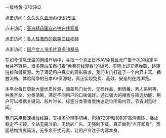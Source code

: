 一级特黄-0705RQ

点击访问：<a href="https://gda-c7m.pages.dev/">久久久久亚洲AV无码专区</a>

点击访问：<a href="https://tfda.pages.dev/">亚洲精品国自产拍在线观看</a>

点击访问：<a href="https://bsdf-5f5.pages.dev/">多人性激烈的欧美三级视频</a>

点击访问：<a href="https://cfad.pages.dev/">国产女人18毛片真多18精品</a>

在如今信息泛滥的网络环境中，寻找一个真正日本AV免费且无广告干扰的稳定平台并不容易。很多网站虽然打着“免费在线观看”的旗号，实际上却充满弹窗、跳转链接和假资源。为了满足用户真实的观影需求，我们专门打造了一个内容丰富、播放流畅、体验纯净的日本AV资源站，真正实现免费、高效、安全的在线浏览。

本平台每日更新大量优质片源，涵盖热门女优、无码作品、剧情番、素人系列等，种类齐全、分类清晰，满足不同用户的口味偏好。通过强大的搜索与筛选功能，用户可以根据关键词、影片时长、标签分类等维度快速定位所需内容，节省浏览时间。

我们采用极速播放线路，支持多分辨率切换，包括720P和1080P高清画质，播放稳定不卡顿。全站无需注册、无跳转广告、无强制下载，真正做到“点开即看”。页面结构清爽简洁，无多余干扰元素，让用户专注于内容本身。

<span style="display:none;">[Canonical link](https://github.com/A20250705/So3 ）</span>
